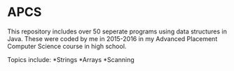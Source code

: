 # APCS
This repository includes over 50 seperate programs using data structures in Java. These were coded by me in 2015-2016 
in my Advanced Placement Computer Science course in high school. 

Topics include:
*Strings
*Arrays
*Scanning

